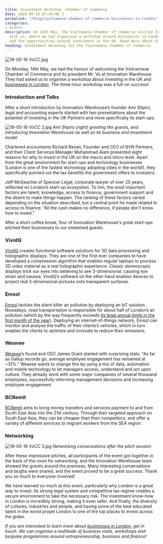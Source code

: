 ```yaml
---
title: Investment Workshop -Chamber of Commerce
date: 2018-05-16 07:43:00 Z
permalink: "/blog/vietnamese-chamber-of-commerce-businesses-in-london/"
categories:
- Events
description: On 14th May, the Vietnamese Chamber of Commerce visited Innovation Warehouse
  with us, where we had organised a workshop around businesses in London, startups
  and the opportunities around investment in the UK. Read more about the event here!
heading: Investment Workshop for the Vietnamese Chamber of Commerce
---
```


![18-05-16 VoCC.jpg](/uploads/18-05-16%20VoCC.jpg)

On Monday, 14th May, we had the honour of welcoming the Vietnamese Chamber of Commerce and its president Mr. Vo at Innovation Warehouse. They had asked us to organise a workshop about investing in the UK and [businesses in London](https://www.insiderlondon.com/london/company-visits/). The three-hour workshop was a full-on success!

### Introduction and Talks

After a short introduction by Innovation Warehouse’s founder Ami Shpiro, legal and accounting experts started with two presentations about the potential of investing in the UK Partners and more specifically its start-ups.

![18-05-16 VoCC 2.jpg](/uploads/18-05-16%20VoCC%202.jpg)
*Ami Shpiro (right) greeting the guests, and introducing Innovation Warehouse as well as its business and investment model*

Chartered accountants Richard Bevan, Founder and CEO of BVN Partners, and their Client Services Manager Muhammad Alam presented eight reasons for why to invest in the UK on the macro and micro level. Apart from the great environment for start-ups and technology businesses (London is one of the fastest technology adopting cities in the world!), they specifically pointed out the tax benefits the government offers to investors.

Jeff McGeachie of Spencer Legal, corporate lawyer of over 25 years, reflected on London’s start-up ecosystem. To him, the most important factors are talent, knowledge, access to finance, government support and the desire to make things happen. The ranking of these factors varied depending on the situation described, but a central point he made related to access to finance: “All the cash makes no difference, if people don't know how to invest.”

After a short coffee break, four of Innovation Warehouse's great start-ups pitched their businesses to our esteemed guests.

### VividQ
[VividQ](https://www.vivid-q.com/) creates functional software solutions for 3D data processing and holographic displays. They are one of the first ever companies to have developed a compression algorithm that enables regular laptops to process 3D video material as a real holographic experience. Classic stereoscopic displays trick our eyes into believing to see 3-dimensional, causing eye strain and nausea. VividQ’s software on the other hand enables devices to project real 3-dimensional pictures onto transparent surfaces.

### Emsol
[Emsol](https://www.emsol.org/) tackles the silent killer air pollution by deploying an IoT solution. Nowadays, road transportation is responsible for about half of London’s air pollution (which by the way frequently exceeds [its legal annual limits in the first month of the year](https://www.theguardian.com/uk-news/2018/jan/30/london-reaches-legal-air-pollution-limit-just-one-month-into-the-new-year)). Deploying an internet-of-things network, Emsol can monitor and analyse the traffic of their clients’s vehicles, which in turn enables the clients to optimize and innovate to reduce their emissions.

### Weavee
[Weavee](https://www.weavee.co.uk/)’s found and CEO James Grant started with surprising stats: "As far as Gallup records go, average employee engagement has remained at ~31%." Weavee wants to change this by using a mix of data, automation and mobile technology to let managers access, understand and act upon culture. They already work with some major companies of several thousand employees, successfully informing management decisions and increasing employee engagement.

### BCRemit
[BCRemit](https://www.bcremit.com/) aims to bring money transfers and services payment to and from South East Asia into the 21st century. Through their targeted approach on South East Asia, they can be cheaper than their competitors, and offer a variety of different services to migrant workers from the SEA region.

### Networking
![18-05-16 VoCC 3.jpg](/uploads/18-05-16%20VoCC%203.jpg)
*Networking conversations after the pitch session*

After these impressive pitches, all participants of the event got together in the back of the room for networking, and the Innovation Warehouse team showed the guests around the premises. Many interesting conversations and laughs were shared, and the event proved to be a great success. Thank you so much to everyone involved!

We have learned so much at this event, particularly why London is a great way to invest. Its strong legal system and competitive tax regime creates a secure environment to take the necessary risk. The investment know-how in London is incredibly strong, making it even safer. And finally, the diversity of cultures, industries and people, and having some of the best educated talent in the world propel London to one of the top places to invest across the globe.

*If you are interested to learn more about [businesses in London](https://www.insiderlondon.com/london/company-visits/), get in touch. We can organise a multitude of business visits, workshops and bespoke programmes around entrepreneurship, business and finance!*
